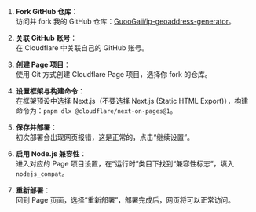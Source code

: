 1. **Fork GitHub 仓库**：  
   访问并 fork 我的 GitHub 仓库：[GuooGaii/ip-geoaddress-generator](https://github.com/GuooGaii/ip-geoaddress-generator)。
   
2. **关联 GitHub 账号**：  
   在 Cloudflare 中关联自己的 GitHub 账号。

3. **创建 Page 项目**：  
   使用 Git 方式创建 Cloudflare Page 项目，选择你 fork 的仓库。

4. **设置框架与构建命令**：  
   在框架预设中选择 Next.js（不要选择 Next.js (Static HTML Export)），构建命令为：`pnpm dlx @cloudflare/next-on-pages@1`。

5. **保存并部署**：  
   初次部署会出现网页报错，这是正常的，点击“继续设置”。

6. **启用 Node.js 兼容性**：  
   进入对应的 Page 项目设置，在“运行时”类目下找到“兼容性标志”，填入 `nodejs_compat`。

7. **重新部署**：  
   回到 Page 页面，选择“重新部署”，部署完成后，网页将可以正常访问。